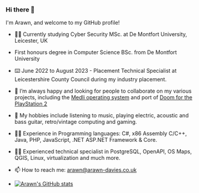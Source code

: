 ### Hi there 👋
I'm Arawn, and welcome to my GitHub profile!

- 🧑‍🎓 Currently studying Cyber Security MSc. at De Montfort University, Leicester, UK
- First honours degree in Computer Science BSc. from De Montfort University 
- ⌨️ June 2022 to August 2023 - Placement Technical Specialist at Leicestershire County Council during my industry placement. 
- 🤝 I’m always happy and looking for people to collaborate on my various projects, including the [Medli operating system](https://github.com/Arawn-Davies/Medli) and port of [Doom for the PlayStation 2](https://github.com/Arawn-Davies/pcsx2oom)
- 🎵 My hobbies include listening to music, playing electric, acoustic and bass guitar, retro/vintage computing and gaming.
- 🧑‍💻 Experience in Programming languages: C#, x86 Assembly C/C++, Java, PHP, JavaScript, .NET ASP.NET Framework & Core.
- 🧑‍💻 Experienced technical specialist in PostgreSQL, OpenAPI, OS Maps, QGIS, Linux, virtualization and much more.
- 📫 How to reach me: arawn@arawn-davies.co.uk

- [![Arawn's GitHub stats](https://github-readme-stats.vercel.app/api?username=arawn-davies)](https://github.com/anuraghazra/github-readme-stats)
